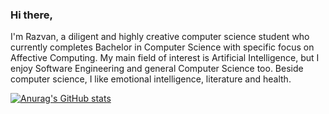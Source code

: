 ### Hi there,

I'm Razvan, a diligent and highly creative computer science student who currently completes Bachelor in Computer Science with specific focus on Affective Computing. My main field of interest is Artificial Intelligence, but I enjoy Software Engineering and general Computer Science too. Beside computer science, I like emotional intelligence, literature and health. 

[![Anurag's GitHub stats](https://github-readme-stats.vercel.app/api?username=Razvanip13)](https://github.com/anuraghazra/github-readme-stats)

